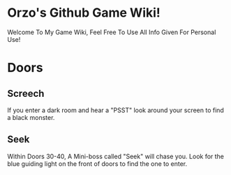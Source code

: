 # Orzo's Github Game Wiki!
Welcome To My Game Wiki, Feel Free To Use All Info Given For Personal Use!

# Doors
## Screech
If you enter a dark room and hear a "PSST" look around your screen to find a black monster.
## Seek
Within Doors 30-40, A Mini-boss called "Seek" will chase you. Look for the blue guiding light on the front of doors to find the one to enter.
